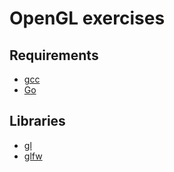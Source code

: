 # OpenGL exercises

## Requirements
* [gcc](https://www.msys2.org/)
* [Go](https://go.dev/)

## Libraries
* [gl](https://github.com/go-gl/gl)
* [glfw](https://github.com/go-gl/glfw)
